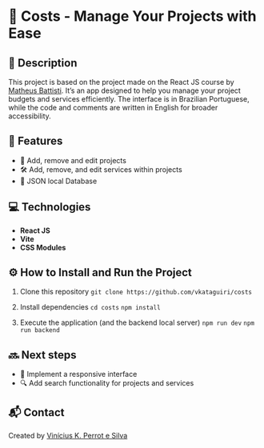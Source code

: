 # 💼 Costs - Manage Your Projects with Ease

## 📝 Description

This project is based on the project made on the React JS course by [Matheus Battisti](https://github.com/matheusbattisti). It’s an app designed to help you manage your project budgets and services efficiently. The interface is in Brazilian Portuguese, while the code and comments are written in English for broader accessibility.

## 🚀 Features

- 📁 Add, remove and edit projects
- 🛠️ Add, remove, and edit services within projects
- 💾 JSON local Database

## 💻 Technologies

- **React JS**
- **Vite**
- **CSS Modules**

## ⚙️ How to Install and Run the Project

1. Clone this repository
   `git clone https://github.com/vkataguiri/costs`

2. Install dependencies
   `cd costs`
   `npm install`

3. Execute the application (and the backend local server)
   `npm run dev`
   `npm run backend`

## 🔜 Next steps

- 📱 Implement a responsive interface
- 🔍 Add search functionality for projects and services

## 📬 Contact

Created by [Vinícius K. Perrot e Silva](https://github.com/vkataguiri)
